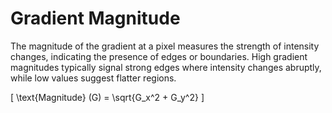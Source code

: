 # Gradient Magnitude

The magnitude of the gradient at a pixel measures the strength of intensity changes, indicating the presence of edges or boundaries. High gradient magnitudes typically signal strong edges where intensity changes abruptly, while low values suggest flatter regions.

\[
\text{Magnitude} (G) = \sqrt{G_x^2 + G_y^2}
\]
